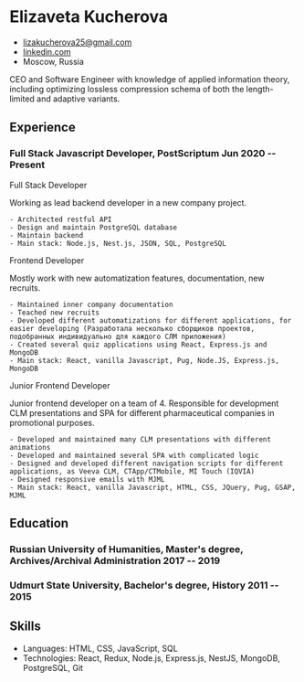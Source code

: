 <!-- The (first) h1 will be used as the <title> of the HTML page -->
# Elizaveta Kucherova

<!-- The unordered list immediately after the h1 will be formatted on a single
line. It is intended to be used for contact details -->
- <lizakucherova25@gmail.com>
- [linkedin.com](https://www.linkedin.com/in/elizaveta-kucherova-4808181ab/)
- Moscow, Russia

<!-- The paragraph after the h1 and ul and before the first h2 is optional. It
is intended to be used for a short summary. -->
CEO and Software Engineer with knowledge of applied information theory,
including optimizing lossless compression schema of both the length-limited and
adaptive variants.

## Experience

<!-- You have to wrap the "left" and "right" half of these headings in spans by
hand -->
### <span>Full Stack Javascript Developer, PostScriptum</span> <span>Jun 2020 -- Present</span>

Full Stack Developer

  Working as lead backend developer in a new company project.

    - Architected restful API
    - Design and maintain PostgreSQL database
    - Maintain backend
    - Main stack: Node.js, Nest.js, JSON, SQL, PostgreSQL

Frontend Developer

  Mostly work with new automatization features, documentation, new recruits.

    - Maintained inner company documentation
    - Teached new recruits
    - Developed different automatizations for different applications, for easier developing (Разработала несколько сборщиков проектов, подобранных индивидуально для каждого СЛМ приложения)
    - Created several quiz applications using React, Express.js and MongoDB
    - Main stack: React, vanilla Javascript, Pug, Node.JS, Express.js, MongoDB 

Junior Frontend Developer

  Junior frontend developer on a team of 4. Responsible for development CLM presentations and SPA for different pharmaceutical companies in promotional purposes.

    - Developed and maintained many CLM presentations with different animations
    - Developed and maintained several SPA with complicated logic
    - Designed and developed different navigation scripts for different applications, as Veeva CLM, CTApp/CTMobile, MI Touch (IQVIA)
    - Designed responsive emails with MJML
    - Main stack: React, vanilla Javascript, HTML, CSS, JQuery, Pug, GSAP, MJML

## Education

### <span>Russian University of Humanities, Master's degree, Archives/Archival Administration</span> <span>2017 -- 2019</span>

### <span>Udmurt State University, Bachelor's degree, History</span> <span>2011 -- 2015</span>
## Skills

 - Languages: HTML, CSS, JavaScript, SQL
 - Technologies: React, Redux, Node.js, Express.js, NestJS, MongoDB, PostgreSQL, Git
